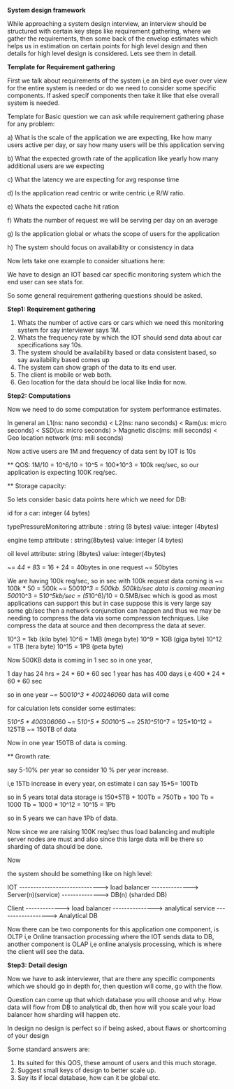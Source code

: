 **System design framework**

While approaching a system design interview, an interview should be structured with certain key steps
like requirement gathering, where we gather the requirements, then some back of the envelop estimates which
helps us in estimation on certain points for high level design and then details for high level design is considered.
Lets see them in detail.

**Template for Requirement gathering**

First we talk about requirements of the system i,e an bird eye over over view for the entire system is needed
or do we need to consider some specific components. If asked specif components then take it like that else
overall system is needed.

Template for Basic question we can ask while requirement gathering phase for any problem:

a) What is the scale of the application we are expecting, like how many users active per day, or say how many
users will be this application serving

b) What the expected growth rate of the application like yearly how many additional users are we expecting

c) What the latency we are expecting for avg response time

d) Is the application read centric or write centric i,e R/W ratio.

e) Whats the expected cache hit ration

f) Whats the number of request we will be serving per day on an average

g) Is the application global or whats the scope of users for the application

h) The system should focus on availability or consistency in data


Now lets take one example to consider situations here:

We have to design an IOT based car specific monitoring system which the end user can see stats for.

So some general requirement gathering questions should be asked.


**Step1: Requirement gathering**

1) Whats the number of active cars or cars which we need this monitoring system for say interviewer says 1M.
2) Whats the frequency rate by which the IOT should send data about car specifications say 10s.
3) The system should be availability based or data consistent based, so say availability based comes up
4) The system can show graph of the data to its end user.
5) The client is mobile or web both.
5) Geo location for the data should be local like India for now.


**Step2: Computations**

Now we need to do some computation for system performance estimates.

In general an L1(ns: nano seconds) < L2(ns: nano seconds) < Ram(us: micro seconds) < SSD(us: micro seconds) > Magnetic disc(ms: mili seconds) < Geo location network (ms: mili seconds)

Now active users are 1M and frequency of data sent by IOT is 10s

** QOS: 1M/10 = 10^6/10 = 10^5 = 100*10^3 = 100k req/sec, so our application is expecting 100K req/sec.

** Storage capacity: 

So lets consider basic data points here which we need for DB: 

id for a car: integer (4 bytes)

typePressureMonitoring attribute : string (8 bytes)
value: integer (4bytes)

engine temp attribute : string(8bytes)
value: integer (4 bytes)

oil level attribute: string (8bytes)
value: integer(4bytes)

~= 4*4 + 8*3 = 16 + 24 = 40bytes in one request ~= 50bytes

We are having 100k req/sec, so in sec with 100k request data coming is ~= 100k * 50 = 500k ~= 500*10^3 = 500kb.
500kb/sec data is coming meaning 500*10^3 = 5*10^5kb/sec = (5*10^6)/10 = 0.5MB/sec which is good as most applications can
support this but in case suppose this is very large say some gb/sec then a network conjunction can happen and thus we
may be needing to compress the data via some compression techniques. Like compress the data at source and then decompress
the data at sever.

10^3 = 1kb (kilo byte)
10^6 = 1MB (mega byte)
10^9 = 1GB (giga byte)
10^12 = 1TB (tera byte)
10^15 = 1PB (peta byte)

Now 500KB data is coming in 1 sec so in one year,

1 day has 24 hrs = 24 * 60 * 60 sec
1 year has has 400 days i,e 400 * 24 * 60 * 60 sec

so in one year ~= 500*10^3 * 400*24*60*60 data will come

for calculation lets consider some estimates:

5*10^5 * 400*30*60*60 ~= 5*10^5 * 500*10^5 ~= 25*10^5*10^7 = 125*10^12 = 125TB ~= 150TB of data

Now in one year 150TB of data is coming.

** Growth rate:

say 5-10% per year so consider 10 % per year increase.

i,e 15Tb increase in every year, on estimate i can say 15*5= 100Tb

so in 5 years total data storage is 150*5TB + 100Tb = 750Tb + 100 Tb = 1000 Tb = 1000 * 10^12 = 10^15 = 1Pb

so in 5 years we can have 1Pb of data.



Now since we are raising 100K req/sec thus load balancing and multiple server nodes are must and also
since this large data will be there so sharding of data should be done.

Now 

the system should be something like on high level:


IOT -----------------------------> load balancer --------------> Server(n)(service) --------------> DB(n) (sharded DB)
                       


Client -------------> load balancer ---------------> analytical service ------------------> Analytical DB


Now there can be two components for this application one component, is OLTP i,e Online transaction processing where the
IOT sends data to DB, another component is OLAP i,e online analysis processing, which is where the client will see the data.


**Step3: Detail design**

Now we have to ask interviewer, that are there any specific components which we should go in depth for, then question will 
come, go with the flow.

Question can come up that which database you will choose and why. How data will flow from DB to analytical db, then
how will you scale your load balancer how sharding will happen etc.


In design no design is perfect so if being asked, about flaws or shortcoming of your design

Some standard answers are:

1) Its suited for this QOS, these amount of users and this much storage.
2) Suggest small keys of design to better scale up.
3) Say its if local database, how can it be global etc.
